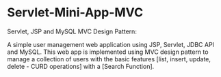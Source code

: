 # Servlet-Mini-App-MVC
Servlet, JSP and MySQL MVC Design Pattern:


A simple user management web application using JSP, Servlet, JDBC API and MySQL. 
This web app is implemented using MVC design pattern to manage a collection of users with the basic features [list, insert, update, delete - CURD operations]
with a [Search Function].